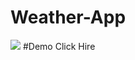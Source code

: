 # Weather-App
<img src="https://blogger.googleusercontent.com/img/b/R29vZ2xl/AVvXsEi4gO5VKq8mDO5ZNwBYIWLH-Q-Qs31AI5UvGcCzYeAoLm_1xx-W_UNRnQupVg4p58BN0QG_00uv_GMjdx6jgJ7dLCM6lbSW1jjSXyckRXotgAixb03EoQ2NtQcWRj6T6AJvRrMtg9q_hFt1ZwqCizVVBO66U7qi8NmPfNMcQuB30IJ3ukrUu8VIvxy9/s600/Picsart_23-01-20_19-41-56-669.jpg"/>
#Demo
<a herf="https://codewithzan.github.io/Weather-App.html">Click Hire</a>
